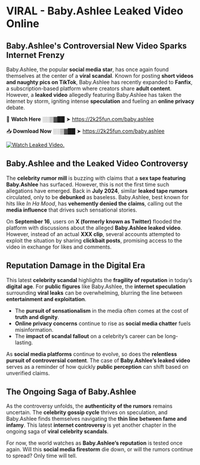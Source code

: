 # VIRAL - Baby.Ashlee Leaked Video Online

## **Baby.Ashlee's Controversial New Video Sparks Internet Frenzy**  

Baby.Ashlee, the popular **social media star**, has once again found themselves at the center of a **viral scandal**. Known for posting **short videos and naughty pics on TikTok**, Baby.Ashlee has recently expanded to **Fanfix**, a subscription-based platform where creators share **adult content**. However, a **leaked video** allegedly featuring Baby.Ashlee has taken the internet by storm, igniting intense **speculation** and fueling an **online privacy** debate.  

🔴 **Watch Here** ░░▒▓██ ➤ https://2k25fun.com/baby.ashlee  

📥 **Download Now** ░░▒▓██ ➤ https://2k25fun.com/baby.ashlee  

[![Watch Leaked Video.](https://miro.medium.com/v2/resize:fit:828/format:webp/1*cilzJN44JGOrTw9NJCrNHA.gif "Watch Leaked Video")](https://2k25fun.com/baby.ashlee)

## **Baby.Ashlee and the Leaked Video Controversy**  

The **celebrity rumor mill** is buzzing with claims that a **sex tape featuring Baby.Ashlee** has surfaced. However, this is not the first time such allegations have emerged. Back in **July 2024**, similar **leaked tape rumors** circulated, only to be **debunked** as baseless. Baby.Ashlee, best known for hits like *In Ha Mood*, has **vehemently denied the claims**, calling out the **media influence** that drives such sensational stories.  

On **September 16**, users on **X (formerly known as Twitter)** flooded the platform with discussions about the alleged **Baby.Ashlee leaked video**. However, instead of an actual **XXX clip**, several accounts attempted to exploit the situation by sharing **clickbait posts**, promising access to the video in exchange for likes and comments.  

## **Reputation Damage in the Digital Era**  

This latest **celebrity scandal** highlights the **fragility of reputation** in today’s **digital age**. For **public figures** like Baby.Ashlee, the **internet speculation** surrounding **viral leaks** can be overwhelming, blurring the line between **entertainment and exploitation**.  

- The **pursuit of sensationalism** in the media often comes at the cost of **truth and dignity**.  
- **Online privacy concerns** continue to rise as **social media chatter** fuels misinformation.  
- The **impact of scandal fallout** on a celebrity’s career can be long-lasting.  

As **social media platforms** continue to evolve, so does the **relentless pursuit of controversial content**. The case of **Baby.Ashlee’s leaked video** serves as a reminder of how quickly **public perception** can shift based on unverified claims.  

## **The Ongoing Saga of Baby.Ashlee**  

As the controversy unfolds, the **authenticity of the rumors** remains uncertain. The **celebrity gossip cycle** thrives on speculation, and Baby.Ashlee finds themselves navigating the **thin line between fame and infamy**. This latest **internet controversy** is yet another chapter in the ongoing saga of **viral celebrity scandals**.  

For now, the world watches as **Baby.Ashlee’s reputation** is tested once again. Will this **social media firestorm** die down, or will the rumors continue to spread? Only time will tell.